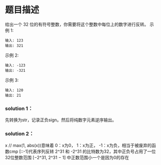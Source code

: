 # 题目描述
给出一个 32 位的有符号整数，你需要将这个整数中每位上的数字进行反转。
示例 1:

    输入: 123
    输出: 321
示例 2:

    输入: -123
    输出: -321
示例 3:

    输入: 120
    输出: 21
### solution 1：
先转换为str，记录正负sign。然后将纯数字元素逆序输出。
### solution 2：
x // max(1, abs(x))意味着 0：x为0， 1：x为正， -1：x为负，相当于被废弃的函数cmp
[::-1]代表序列反转
2^31 和 -2^31 的比特数为32，其中正负号占用了一位
32位整数范围 [−2^31, 2^31 − 1] 中正数范围小一个是因为0的存在
